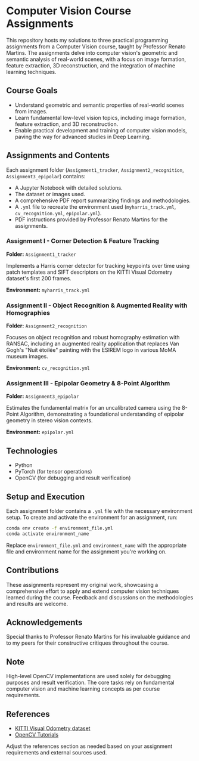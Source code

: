 # Computer Vision Course Assignments

This repository hosts my solutions to three practical programming assignments from a Computer Vision course, taught by Professor Renato Martins. The assignments delve into computer vision's geometric and semantic analysis of real-world scenes, with a focus on image formation, feature extraction, 3D reconstruction, and the integration of machine learning techniques.

## Course Goals

- Understand geometric and semantic properties of real-world scenes from images.
- Learn fundamental low-level vision topics, including image formation, feature extraction, and 3D reconstruction.
- Enable practical development and training of computer vision models, paving the way for advanced studies in Deep Learning.

## Assignments and Contents

Each assignment folder (`Assignment1_tracker`, `Assignment2_recognition`, `Assignment3_epipolar`) contains:
- A Jupyter Notebook with detailed solutions.
- The dataset or images used.
- A comprehensive PDF report summarizing findings and methodologies.
- A `.yml` file to recreate the environment used (`myharris_track.yml`, `cv_recognition.yml`, `epipolar.yml`).
- PDF instructions provided by Professor Renato Martins for the assignments.

### Assignment I - Corner Detection & Feature Tracking

**Folder:** `Assignment1_tracker`

Implements a Harris corner detector for tracking keypoints over time using patch templates and SIFT descriptors on the KITTI Visual Odometry dataset's first 200 frames.

**Environment:** `myharris_track.yml`

### Assignment II - Object Recognition & Augmented Reality with Homographies

**Folder:** `Assignment2_recognition`

Focuses on object recognition and robust homography estimation with RANSAC, including an augmented reality application that replaces Van Gogh's "Nuit étoilée" painting with the ESIREM logo in various MoMA museum images.

**Environment:** `cv_recognition.yml`

### Assignment III - Epipolar Geometry & 8-Point Algorithm

**Folder:** `Assignment3_epipolar`

Estimates the fundamental matrix for an uncalibrated camera using the 8-Point Algorithm, demonstrating a foundational understanding of epipolar geometry in stereo vision contexts.

**Environment:** `epipolar.yml`

## Technologies

- Python
- PyTorch (for tensor operations)
- OpenCV (for debugging and result verification)

## Setup and Execution

Each assignment folder contains a `.yml` file with the necessary environment setup. To create and activate the environment for an assignment, run:

```bash
conda env create -f environment_file.yml
conda activate environment_name
```
Replace `environment_file.yml` and `environment_name` with the appropriate file and environment name for the assignment you're working on.

## Contributions

These assignments represent my original work, showcasing a comprehensive effort to apply and extend computer vision techniques learned during the course. Feedback and discussions on the methodologies and results are welcome.

## Acknowledgements

Special thanks to Professor Renato Martins for his invaluable guidance and to my peers for their constructive critiques throughout the course.

## Note

High-level OpenCV implementations are used solely for debugging purposes and result verification. The core tasks rely on fundamental computer vision and machine learning concepts as per course requirements.

## References

- [KITTI Visual Odometry dataset](http://www.cvlibs.net/datasets/kitti/eval_odometry.php)
- [OpenCV Tutorials](https://opencv.org/)

Adjust the references section as needed based on your assignment requirements and external sources used.
